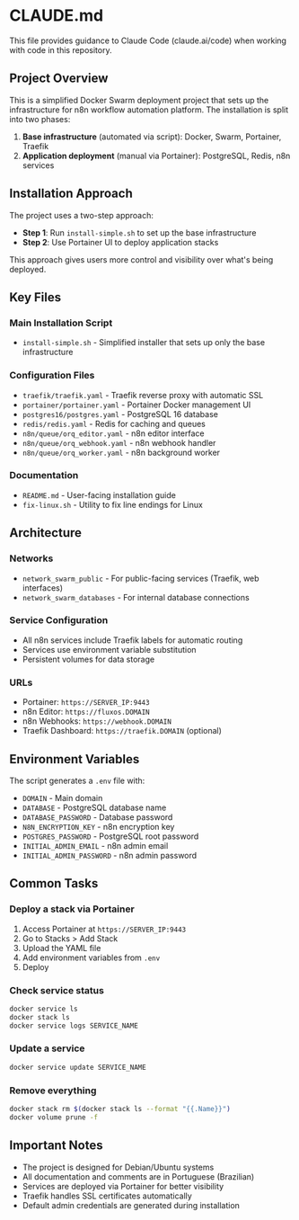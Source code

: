 # CLAUDE.md

This file provides guidance to Claude Code (claude.ai/code) when working with code in this repository.

## Project Overview

This is a simplified Docker Swarm deployment project that sets up the infrastructure for n8n workflow automation platform. The installation is split into two phases:
1. **Base infrastructure** (automated via script): Docker, Swarm, Portainer, Traefik
2. **Application deployment** (manual via Portainer): PostgreSQL, Redis, n8n services

## Installation Approach

The project uses a two-step approach:
- **Step 1**: Run `install-simple.sh` to set up the base infrastructure
- **Step 2**: Use Portainer UI to deploy application stacks

This approach gives users more control and visibility over what's being deployed.

## Key Files

### Main Installation Script
- `install-simple.sh` - Simplified installer that sets up only the base infrastructure

### Configuration Files
- `traefik/traefik.yaml` - Traefik reverse proxy with automatic SSL
- `portainer/portainer.yaml` - Portainer Docker management UI
- `postgres16/postgres.yaml` - PostgreSQL 16 database
- `redis/redis.yaml` - Redis for caching and queues
- `n8n/queue/orq_editor.yaml` - n8n editor interface
- `n8n/queue/orq_webhook.yaml` - n8n webhook handler
- `n8n/queue/orq_worker.yaml` - n8n background worker

### Documentation
- `README.md` - User-facing installation guide
- `fix-linux.sh` - Utility to fix line endings for Linux

## Architecture

### Networks
- `network_swarm_public` - For public-facing services (Traefik, web interfaces)
- `network_swarm_databases` - For internal database connections

### Service Configuration
- All n8n services include Traefik labels for automatic routing
- Services use environment variable substitution
- Persistent volumes for data storage

### URLs
- Portainer: `https://SERVER_IP:9443`
- n8n Editor: `https://fluxos.DOMAIN`
- n8n Webhooks: `https://webhook.DOMAIN`
- Traefik Dashboard: `https://traefik.DOMAIN` (optional)

## Environment Variables

The script generates a `.env` file with:
- `DOMAIN` - Main domain
- `DATABASE` - PostgreSQL database name
- `DATABASE_PASSWORD` - Database password
- `N8N_ENCRYPTION_KEY` - n8n encryption key
- `POSTGRES_PASSWORD` - PostgreSQL root password
- `INITIAL_ADMIN_EMAIL` - n8n admin email
- `INITIAL_ADMIN_PASSWORD` - n8n admin password

## Common Tasks

### Deploy a stack via Portainer
1. Access Portainer at `https://SERVER_IP:9443`
2. Go to Stacks > Add Stack
3. Upload the YAML file
4. Add environment variables from `.env`
5. Deploy

### Check service status
```bash
docker service ls
docker stack ls
docker service logs SERVICE_NAME
```

### Update a service
```bash
docker service update SERVICE_NAME
```

### Remove everything
```bash
docker stack rm $(docker stack ls --format "{{.Name}}")
docker volume prune -f
```

## Important Notes

- The project is designed for Debian/Ubuntu systems
- All documentation and comments are in Portuguese (Brazilian)
- Services are deployed via Portainer for better visibility
- Traefik handles SSL certificates automatically
- Default admin credentials are generated during installation